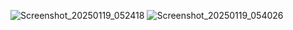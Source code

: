 ![Screenshot_20250119_052418](https://github.com/user-attachments/assets/f4b02fce-268e-4a0c-8df8-ca8b24c57081)
![Screenshot_20250119_054026](https://github.com/user-attachments/assets/a9252651-ad6b-4e06-898a-7d39f1c53b0c)
